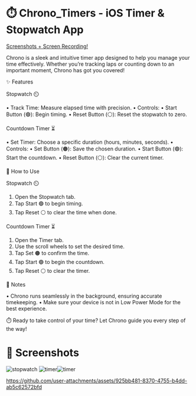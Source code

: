 # ⏱️ Chrono_Timers - iOS Timer & Stopwatch App

[Screenshots + Screen Recording!](#Screenshots)

Chrono is a sleek and intuitive timer app designed to help you manage your time effectively. Whether you’re tracking laps or counting down to an important moment, Chrono has got you covered!

✨ Features

Stopwatch ⏲️

•	Track Time: Measure elapsed time with precision.
•	Controls:
•	Start Button (🟢): Begin timing.
•	Reset Button (⚪️): Reset the stopwatch to zero.

Countdown Timer ⏳

•	Set Timer: Choose a specific duration (hours, minutes, seconds).
•	Controls:
•	Set Button (🟠): Save the chosen duration.
•	Start Button (🟢): Start the countdown.
•	Reset Button (⚪️): Clear the current timer.

📖 How to Use

Stopwatch ⏲️

1.	Open the Stopwatch tab.
2.	Tap Start 🟢 to begin timing.
3.	Tap Reset ⚪️ to clear the time when done.

Countdown Timer ⏳

1.	Open the Timer tab.
2.	Use the scroll wheels to set the desired time.
3.	Tap Set 🟠 to confirm the time.
4.	Tap Start 🟢 to begin the countdown.
5.	Tap Reset ⚪️ to clear the timer.

🔔 Notes

•	Chrono runs seamlessly in the background, ensuring accurate timekeeping.
•	Make sure your device is not in Low Power Mode for the best experience.

⏱️ Ready to take control of your time? Let Chrono guide you every step of the way!


# 📸 Screenshots

![stopwatch](https://github.com/user-attachments/assets/3abb84fe-2b72-49c5-b37a-e3e0abf99c68)
![timer](images/timer.jpg)![timer](https://github.com/user-attachments/assets/70afeb73-7310-442a-8506-2c88f0e999e3)

https://github.com/user-attachments/assets/925bb481-8370-4755-b4dd-ab5c62572bfd

